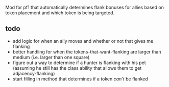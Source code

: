 Mod for pf1 that automatically determines flank bonuses for allies based on token placement and which token is being targeted.

## todo
- add logic for when an ally moves and whether or not that gives me flanking
- better handling for when the tokens-that-want-flanking are larger than medium (i.e. larger than one square)
- figure out a way to determine if a hunter is flanking with his pet (assuming he still has the class ability that allows them to get adjacency-flanking)
- start filling in method that determines if a token _can't_ be flanked
